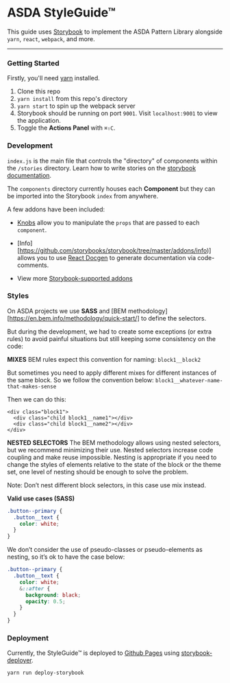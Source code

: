 # ASDA StyleGuide™
This guide uses [Storybook](storybook.js.org) to implement the ASDA Pattern Library alongside `yarn`, `react`, `webpack`, and more.

----------------

### Getting Started

Firstly, you'll need [yarn](https://yarnpkg.com/lang/en/docs/install/) installed.

1. Clone this repo
2. `yarn install` from this repo's directory
3. `yarn start` to spin up the webpack server
4. Storybook should be running on port `9001`. Visit `localhost:9001` to view the application.
5. Toggle the **Actions Panel** with `⌘⇧C`.



### Development

`index.js` is the main file that controls the "directory" of components within the `/stories` directory. Learn how to write stories on the [storybook documentation](https://storybook.js.org/basics/writing-stories/).

The `components` directory currently houses each **Component** but they can be imported into the Storybook `index` from anywhere.

A few addons have been included:
- [Knobs](https://github.com/storybooks/storybook/tree/master/addons/knobs) allow you to manipulate the `props` that are passed to each `component`.

- [Info][https://github.com/storybooks/storybook/tree/master/addons/info)] allows you to use [React Docgen](https://react-styleguidist.js.org/docs/documenting.html) to generate documentation via code-comments.

- View more [Storybook-supported addons](https://storybook.js.org/addons/addon-gallery/)



### Styles

On ASDA projects we use **SASS** and [BEM methodology][https://en.bem.info/methodology/quick-start/] to define the selectors.

But during the development, we had to create some exceptions (or extra rules) to avoid painful situations but still keeping some consistency on the code:



**MIXES**
BEM rules expect this convention for naming:
`block1__block2`

But sometimes you need to apply different mixes for different instances of the same block. So we
follow the convention below:
`block1__whatever-name-that-makes-sense`

Then we can do this:

```
<div class="block1">
  <div class="child block1__name1"></div>
  <div class="child block1__name2"></div>
</div>
```



**NESTED SELECTORS**
The BEM methodology allows using nested selectors, but we recommend minimizing
their use. Nested selectors increase code coupling and make reuse impossible.
Nesting is appropriate if you need to change the styles of elements relative
to the state of the block or the theme set, one level of nesting should be
enough to solve the problem.

Note: Don’t nest different block selectors, in this case use mix instead.

**Valid use cases (SASS)**

```scss
.button--primary {
  .button__text {
    color: white;
  }
}
```

We don’t consider the use of pseudo-classes or pseudo-elements as nesting, so
it’s ok to have the case below:

```scss
.button--primary {
  .button__text {
    color: white;
    &::after {
      background: black;
      opacity: 0.5;
    }
  }
}
```



### Deployment

Currently, the StyleGuide™ is deployed to [Github Pages](https://gecgithub01.walmart.com/pages/c0v0039/asda-styleguide/) using [storybook-deployer](https://github.com/storybooks/storybook-deployer).

```bash
yarn run deploy-storybook
```
